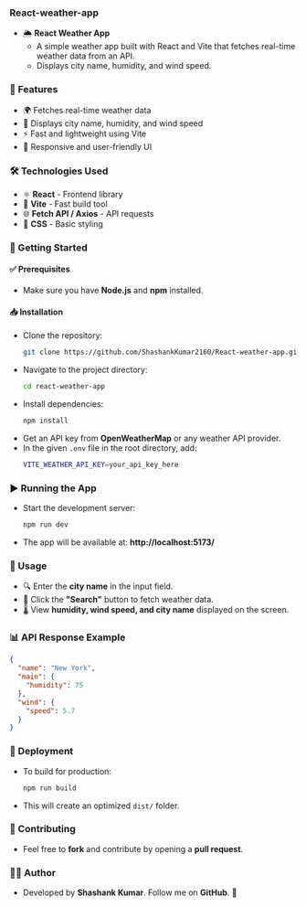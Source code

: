 ### **React-weather-app**  

- 🌦️ **React Weather App**  
  - A simple weather app built with React and Vite that fetches real-time weather data from an API.  
  - Displays city name, humidity, and wind speed.  

### **🌟 Features**  
- 🌍 Fetches real-time weather data  
- 📍 Displays city name, humidity, and wind speed  
- ⚡ Fast and lightweight using Vite  
- 🎨 Responsive and user-friendly UI  

### **🛠️ Technologies Used**  
- ⚛️ **React** - Frontend library  
- 🚀 **Vite** - Fast build tool  
- 🌐 **Fetch API / Axios** - API requests  
- 🎨 **CSS** - Basic styling  

### **🚀 Getting Started**  

#### **✅ Prerequisites**  
- Make sure you have **Node.js** and **npm** installed.  

#### **📥 Installation**  
- Clone the repository:  
  ```sh
  git clone https://github.com/ShashankKumar2160/React-weather-app.git
  ```
- Navigate to the project directory:  
  ```sh
  cd react-weather-app
  ```
- Install dependencies:  
  ```sh
  npm install
  ```
- Get an API key from **OpenWeatherMap** or any weather API provider.  
- In the given `.env` file in the root directory, add:  
  ```sh
  VITE_WEATHER_API_KEY=your_api_key_here
  ```

### **▶️ Running the App**  
- Start the development server:  
  ```sh
  npm run dev
  ```
- The app will be available at: **http://localhost:5173/**  

### **🎯 Usage**  
- 🔍 Enter the **city name** in the input field.  
- 🔄 Click the **"Search"** button to fetch weather data.  
- 🌡️ View **humidity, wind speed, and city name** displayed on the screen.  

### **📊 API Response Example**  
```json
{
  "name": "New York",
  "main": {
    "humidity": 75
  },
  "wind": {
    "speed": 5.7
  }
}
```

### **🚀 Deployment**  
- To build for production:  
  ```sh
  npm run build
  ```
- This will create an optimized `dist/` folder.  

### **🤝 Contributing**  
- Feel free to **fork** and contribute by opening a **pull request**.  

### **👨‍💻 Author**  
- Developed by **Shashank Kumar**. Follow me on **GitHub**. 🚀  
